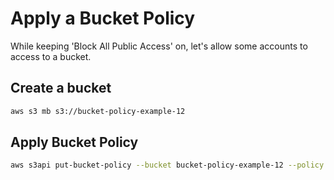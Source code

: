 # Apply a Bucket Policy

While keeping 'Block All Public Access' on, let's allow some accounts to access to a bucket.

## Create a bucket

```sh
aws s3 mb s3://bucket-policy-example-12
```

## Apply Bucket Policy

```sh
aws s3api put-bucket-policy --bucket bucket-policy-example-12 --policy file://policy.json   
```
